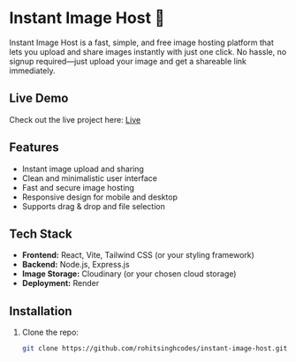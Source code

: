 # Instant Image Host 🚀

Instant Image Host is a fast, simple, and free image hosting platform that lets you upload and share images instantly with just one click. No hassle, no signup required—just upload your image and get a shareable link immediately.

## Live Demo
Check out the live project here: [Live](https://instant-image-host.onrender.com)

## Features
- Instant image upload and sharing
- Clean and minimalistic user interface
- Fast and secure image hosting
- Responsive design for mobile and desktop
- Supports drag & drop and file selection

## Tech Stack
- **Frontend:** React, Vite, Tailwind CSS (or your styling framework)
- **Backend:** Node.js, Express.js
- **Image Storage:** Cloudinary (or your chosen cloud storage)
- **Deployment:** Render

## Installation

1. Clone the repo:
   ```bash
   git clone https://github.com/rohitsinghcodes/instant-image-host.git
